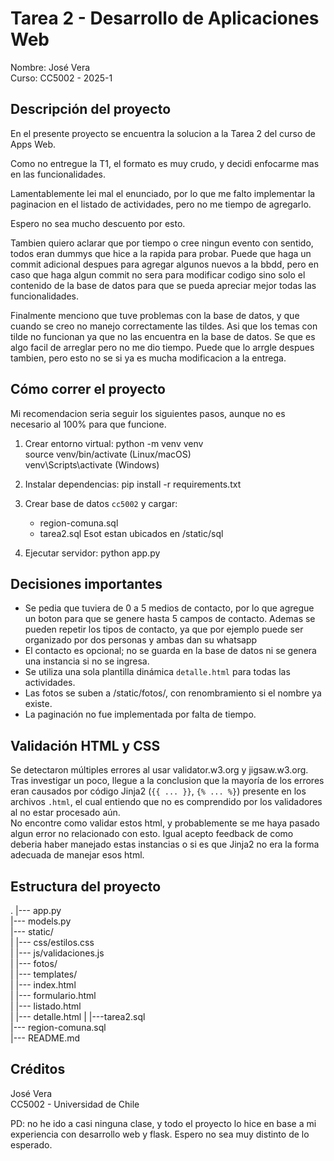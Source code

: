 # Tarea 2 - Desarrollo de Aplicaciones Web  
Nombre: José Vera  
Curso: CC5002 - 2025-1  

## Descripción del proyecto

En el presente proyecto se encuentra la solucion a la Tarea 2 del curso de Apps Web.

Como no entregue la T1, el formato es muy crudo, y decidi enfocarme mas en las funcionalidades. 

Lamentablemente lei mal el enunciado, por lo que me falto implementar la paginacion en el listado de actividades, pero no me tiempo de agregarlo. 

Espero no sea mucho descuento por esto.

Tambien quiero aclarar que por tiempo o cree ningun evento con sentido, todos eran dummys que hice a la rapida para probar. Puede que haga un commit adicional despues para agregar algunos nuevos a la bbdd, pero en caso que haga algun commit no sera para modificar codigo sino solo el contenido de la base de datos para que se pueda apreciar mejor todas las funcionalidades.

Finalmente menciono que tuve problemas con la base de datos, y que cuando se creo no manejo correctamente las tildes. Asi que los temas con tilde no funcionan ya que no las encuentra en la base de datos. Se que es algo facil de arreglar pero no me dio tiempo. Puede que lo arrgle despues tambien, pero esto no se si ya es mucha modificacion a la entrega.

## Cómo correr el proyecto
Mi recomendacion seria seguir los siguientes pasos, aunque no es necesario al 100% para que funcione.

1. Crear entorno virtual:
   python -m venv venv  
   source venv/bin/activate  (Linux/macOS)  
   venv\Scripts\activate  (Windows)

2. Instalar dependencias:
   pip install -r requirements.txt

3. Crear base de datos `cc5002` y cargar:
   - region-comuna.sql
   - tarea2.sql
   Esot estan ubicados en /static/sql

4. Ejecutar servidor:
   python app.py


## Decisiones importantes

- Se pedia que tuviera de 0 a 5 medios de contacto, por lo que agregue un boton para que se genere hasta 5 campos de contacto. Ademas se pueden repetir los tipos de contacto, ya que por ejemplo puede ser organizado por dos personas y ambas dan su whatsapp
- El contacto es opcional; no se guarda en la base de datos ni se genera una instancia si no se ingresa.
- Se utiliza una sola plantilla dinámica `detalle.html` para todas las actividades.
- Las fotos se suben a /static/fotos/, con renombramiento si el nombre ya existe.
- La paginación no fue implementada por falta de tiempo.

## Validación HTML y CSS

Se detectaron múltiples errores al usar validator.w3.org y jigsaw.w3.org.  
Tras investigar un poco, llegue a la conclusion que la mayoría de los errores eran causados por código Jinja2 (`{{ ... }}`, `{% ... %}`) presente en los archivos `.html`, el cual entiendo que no es comprendido por los validadores al no estar procesado aún.  
No encontre como validar estos html, y probablemente se me haya pasado algun error no relacionado con esto. Igual acepto feedback de como deberia haber manejado estas instancias o si es que Jinja2 no era la forma adecuada de manejar esos html.

## Estructura del proyecto

.
|--- app.py  
|--- models.py  
|--- static/  
|   |--- css/estilos.css  
|   |--- js/validaciones.js  
|   |--- fotos/  
|
|--- templates/  
|   |--- index.html  
|   |--- formulario.html  
|   |--- listado.html  
|   |--- detalle.html 
| 
|---tarea2.sql  
|--- region-comuna.sql  
|--- README.md

## Créditos

José Vera  
CC5002 - Universidad de Chile

PD: no he ido a casi ninguna clase, y todo el proyecto lo hice en base a mi experiencia con desarrollo web y flask. Espero no sea muy distinto de lo esperado.